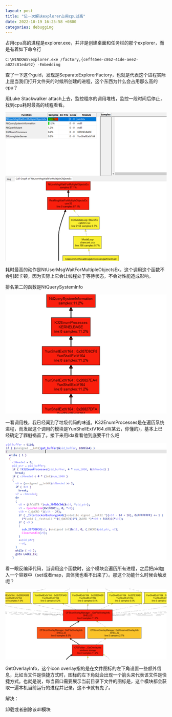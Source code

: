 ```yaml
---
layout: post
title: "记一次解决explorer占用cpu过高"
date: 2022-10-19 16:25:58 +0800
categories: debugging
---
```


占用cpu高的进程是explorer.exe，并非是创建桌面和任务栏的那个explorer，而是有着如下命令行

```
C:\WINDOWS\explorer.exe /factory,{ceff45ee-c862-41de-aee2-a022c81eda92} -Embedding
```

查了一下这个guid，发现是SeparateExplorerFactory，也就是代表这个进程实际上是当我们打开文件夹的时候所创建的进程，这个东西为什么会占用那么高的cpu？



用Luke Stackwalker attach上去，监控程序的调用堆栈，监控一段时间后停止，找到cpu耗时最高的线程看看。

![image-20221019151527668](https://raw.githubusercontent.com/CitrusIce/blog_pic/master/image-20221019151527668.png)



耗时最高的动作是NtUserMsgWaitForMultipleObjectsEx，这个调用这个函数不会引起卡顿，因为实际上它会让线程处于等待状态，不会对性能造成影响。

排名第二的函数是NtQuerySystemInfo

![image-20221019152817440](https://raw.githubusercontent.com/CitrusIce/blog_pic/master/image-20221019152817440.png)

一看调用栈，我已经闻到了垃圾代码的味道。K32EnumProcesses是在遍历系统进程，而发起这个调用的模块是YunShellExtV164.dll(某云，你懂的)，基本上已经确定了罪魁祸首了。接下来用ida看看他到底要干什么吧

![image-20221019153422458](https://raw.githubusercontent.com/CitrusIce/blog_pic/master/image-20221019153422458.png)

看一眼反编译代码，当调用这个函数时，这个模块会遍历所有进程，之后把pid加入一个容器中（set或者map，具体我也看不出来了）。那这个功能什么时候会触发呢？

![image-20221019155237761](https://raw.githubusercontent.com/CitrusIce/blog_pic/master/image-20221019155237761.png)

GetOverlayInfo，这个icon overlay指的是在文件图标的左下角设置一些额外信息，比如当文件是快捷方式时，图标的左下角就会出现一个箭头来代表该文件是快捷方式。也就是说，每当窗口需要展示当前目录下文件的图标是，这个模块都会获取一遍本机当前运行的进程并记录，这不卡就有鬼了。



解决：

卸载或者删除该dll模块